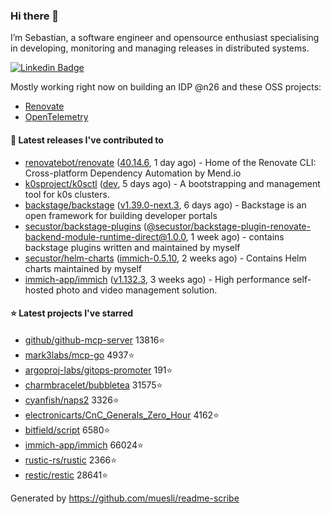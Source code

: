 ### Hi there 👋

I’m Sebastian, a software engineer and opensource enthusiast specialising in developing, monitoring and managing releases in distributed systems.    

[![Linkedin Badge](https://img.shields.io/badge/-LinkedIn-blue?style=flat&logo=Linkedin&logoColor=white&link=https://www.linkedin.com/in/sebastian-poxhofer/)](https://www.linkedin.com/in/sebastian-poxhofer/)

Mostly working right now on building an IDP @n26 and these OSS projects:
- [Renovate](https://github.com/renovatebot/renovate)
- [OpenTelemetry](https://github.com/open-telemetry)



#### 🚀 Latest releases I've contributed to

- [renovatebot/renovate](https://github.com/renovatebot/renovate) ([40.14.6](https://github.com/renovatebot/renovate/releases/tag/40.14.6), 1 day ago) - Home of the Renovate CLI: Cross-platform Dependency Automation by Mend.io
- [k0sproject/k0sctl](https://github.com/k0sproject/k0sctl) ([dev](https://github.com/k0sproject/k0sctl/releases/tag/dev), 5 days ago) - A bootstrapping and management tool for k0s clusters.
- [backstage/backstage](https://github.com/backstage/backstage) ([v1.39.0-next.3](https://github.com/backstage/backstage/releases/tag/v1.39.0-next.3), 6 days ago) - Backstage is an open framework for building developer portals
- [secustor/backstage-plugins](https://github.com/secustor/backstage-plugins) ([@secustor/backstage-plugin-renovate-backend-module-runtime-direct@1.0.0](https://github.com/secustor/backstage-plugins/releases/tag/%40secustor/backstage-plugin-renovate-backend-module-runtime-direct%401.0.0), 1 week ago) - contains backstage plugins written and maintained by myself
- [secustor/helm-charts](https://github.com/secustor/helm-charts) ([immich-0.5.10](https://github.com/secustor/helm-charts/releases/tag/immich-0.5.10), 2 weeks ago) - Contains Helm charts maintained by myself
- [immich-app/immich](https://github.com/immich-app/immich) ([v1.132.3](https://github.com/immich-app/immich/releases/tag/v1.132.3), 3 weeks ago) - High performance self-hosted photo and video management solution.

#### ⭐ Latest projects I've starred

- [github/github-mcp-server](https://github.com/github/github-mcp-server) 13816⭐
- [mark3labs/mcp-go](https://github.com/mark3labs/mcp-go) 4937⭐
- [argoproj-labs/gitops-promoter](https://github.com/argoproj-labs/gitops-promoter) 191⭐
- [charmbracelet/bubbletea](https://github.com/charmbracelet/bubbletea) 31575⭐
- [cyanfish/naps2](https://github.com/cyanfish/naps2) 3326⭐
- [electronicarts/CnC_Generals_Zero_Hour](https://github.com/electronicarts/CnC_Generals_Zero_Hour) 4162⭐
- [bitfield/script](https://github.com/bitfield/script) 6580⭐
- [immich-app/immich](https://github.com/immich-app/immich) 66024⭐
- [rustic-rs/rustic](https://github.com/rustic-rs/rustic) 2366⭐
- [restic/restic](https://github.com/restic/restic) 28641⭐



Generated by https://github.com/muesli/readme-scribe
